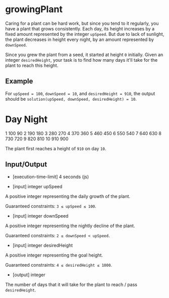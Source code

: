# growingPlant

Caring for a plant can be hard work, but since you tend to it regularly, you have a plant that grows consistently. Each day, its height increases by a fixed amount represented by the integer `upSpeed`. But due to lack of sunlight, the plant decreases in height every night, by an amount represented by `downSpeed`.

Since you grew the plant from a seed, it started at height `0` initially. Given an integer `desiredHeight`, your task is to find how many days it'll take for the plant to reach this height.

## Example

For `upSpeed = 100`, `downSpeed = 10`, and `desiredHeight = 910`, the output should be
`solution(upSpeed, downSpeed, desiredHeight) = 10`.

#	Day	Night
1	100	90
2	190	180
3	280	270
4	370	360
5	460	450
6	550	540
7	640	630
8	730	720
9	820	810
10	910	900

The plant first reaches a height of `910` on day `10`.

## Input/Output

- [execution-time-limit] 4 seconds (js)

- [input] integer upSpeed

A positive integer representing the daily growth of the plant.

Guaranteed constraints:
`3 ≤ upSpeed ≤ 100`.

- [input] integer downSpeed

A positive integer representing the nightly decline of the plant.

Guaranteed constraints:
`2 ≤ downSpeed < upSpeed`.

- [input] integer desiredHeight

A positive integer representing the goal height.

Guaranteed constraints:
`4 ≤ desiredHeight ≤ 1000`.

- [output] integer

The number of days that it will take for the plant to reach / pass `desiredHeight`.
